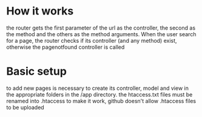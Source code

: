 # How it works
the router gets the first parameter of the url as the controller, the second as the method and the others as the method arguments.
When the user search for a page, the router checks if its controller (and any method) exist, otherwise the pagenotfound controller is called

# Basic setup
to add new pages is necessary to create its controller, model and view in the appropriate folders in the /app directory.
the htaccess.txt files must be renamed into .htaccess to make it work, github doesn't allow .htaccess files to be uploaded
